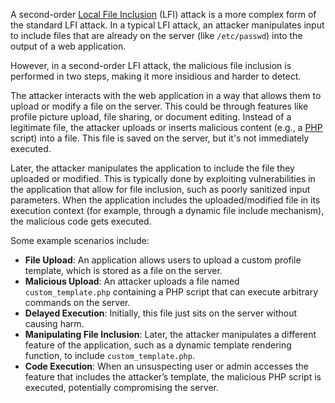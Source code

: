A second-order [Local File Inclusion]() (LFI) attack is a more complex form of the standard LFI attack. In a typical LFI attack, an attacker manipulates input to include files that are already on the server (like `/etc/passwd`) into the output of a web application. 

However, in a second-order LFI attack, the malicious file inclusion is performed in two steps, making it more insidious and harder to detect.

The attacker interacts with the web application in a way that allows them to upload or modify a file on the server. This could be through features like profile picture upload, file sharing, or document editing. Instead of a legitimate file, the attacker uploads or inserts malicious content (e.g., a [PHP]() script) into a file. This file is saved on the server, but it's not immediately executed.

Later, the attacker manipulates the application to include the file they uploaded or modified. This is typically done by exploiting vulnerabilities in the application that allow for file inclusion, such as poorly sanitized input parameters. When the application includes the uploaded/modified file in its execution context (for example, through a dynamic file include mechanism), the malicious code gets executed.

Some example scenarios include:

- **File Upload**: An application allows users to upload a custom profile template, which is stored as a file on the server.
- **Malicious Upload**: An attacker uploads a file named `custom_template.php` containing a PHP script that can execute arbitrary commands on the server.
- **Delayed Execution**: Initially, this file just sits on the server without causing harm.
- **Manipulating File Inclusion**: Later, the attacker manipulates a different feature of the application, such as a dynamic template rendering function, to include `custom_template.php`.
- **Code Execution**: When an unsuspecting user or admin accesses the feature that includes the attacker’s template, the malicious PHP script is executed, potentially compromising the server.